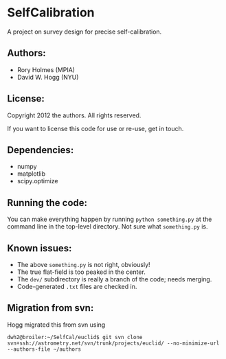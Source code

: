# SelfCalibration

A project on survey design for precise self-calibration.

## Authors:

* Rory Holmes (MPIA)
* David W. Hogg (NYU)

## License:

Copyright 2012 the authors.  All rights reserved.

If you want to license this code for use or re-use, get in touch.

## Dependencies:

* numpy
* matplotlib
* scipy.optimize

## Running the code:

You can make everything happen by running `python something.py` at the
command line in the top-level directory.  Not sure what `something.py`
is.

## Known issues:

* The above `something.py` is not right, obviously!
* The true flat-field is too peaked in the center.
* The `dev/` subdirectory is really a branch of the code; needs
  merging.
* Code-generated `.txt` files are checked in.

## Migration from svn:

Hogg migrated this from svn using

    dwh2@broiler:~/SelfCal/euclid$ git svn clone svn+ssh://astrometry.net/svn/trunk/projects/euclid/ --no-minimize-url --authors-file ~/authors
